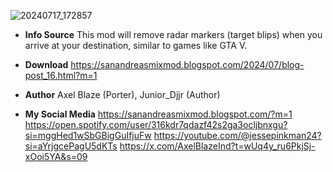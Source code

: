 ![20240717_172857](https://github.com/user-attachments/assets/5c8b11c2-2d70-4b2a-b486-e1c1ced3a5e3)

* **Info Source**
This mod will remove radar markers (target blips) when you arrive at your destination, similar to games like GTA V. 

* **Download**
https://sanandreasmixmod.blogspot.com/2024/07/blog-post_16.html?m=1

* **Author**
Axel Blaze (Porter), Junior_Djjr (Author)

* **My Social Media**
https://sanandreasmixmod.blogspot.com/?m=1
https://open.spotify.com/user/316kdr7qdazf42s2ga3ocljbnxgu?si=mggHed1wSbGBigGuIfjuFw
https://youtube.com/@jessepinkman24?si=aYrjgcePagU5dKTs
https://x.com/AxelBlazeInd?t=wUq4y_ru6PkjSj-xOoi5YA&s=09
